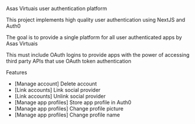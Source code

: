 
Asas Virtuais user authentication platform

This project implements high quality user authentication using NextJS and Auth0

The goal is to provide a single platform for all user authenticated apps by Asas Virtuais

This must include OAuth logins to provide apps with the power of accessing third party APIs that use OAuth token authentication

Features
 - [Manage account] Delete account
 - [Link accounts] Link social provider
 - [Link accounts] Unlink social provider
 - [Manage app profiles] Store app profile in Auth0
 - [Manage app profiles] Change profile picture
 - [Manage app profiles] Change profile name
